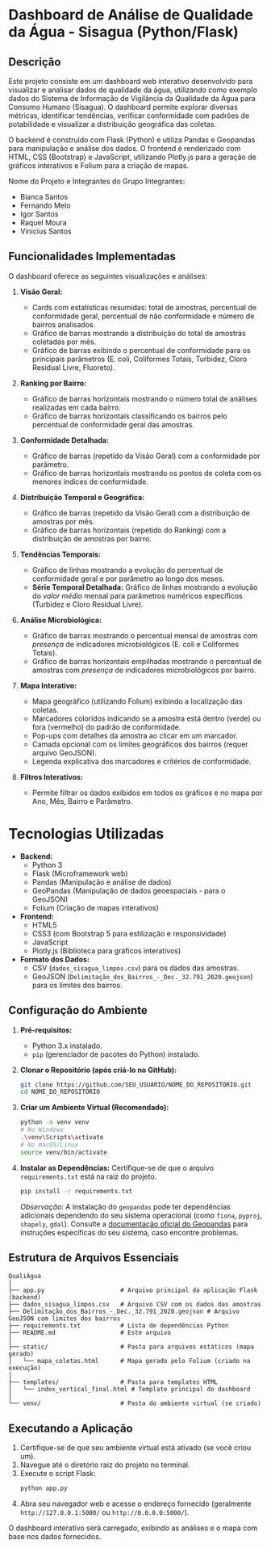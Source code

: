 # Dashboard de Análise de Qualidade da Água - Sisagua (Python/Flask)

## Descrição

Este projeto consiste em um dashboard web interativo desenvolvido para visualizar e analisar dados de qualidade da água, utilizando como exemplo dados do Sistema de Informação de Vigilância da Qualidade da Água para Consumo Humano (Sisagua). O dashboard permite explorar diversas métricas, identificar tendências, verificar conformidade com padrões de potabilidade e visualizar a distribuição geográfica das coletas.

O backend é construído com Flask (Python) e utiliza Pandas e Geopandas para manipulação e análise dos dados. O frontend é renderizado com HTML, CSS (Bootstrap) e JavaScript, utilizando Plotly.js para a geração de gráficos interativos e Folium para a criação de mapas.

Nome do Projeto e Integrantes do Grupo
Integrantes:
- Bianca Santos
- Fernando Melo
- Igor Santos
- Raquel Moura
- Vinicius Santos

## Funcionalidades Implementadas

O dashboard oferece as seguintes visualizações e análises:

1.  **Visão Geral:**
    *   Cards com estatísticas resumidas: total de amostras, percentual de conformidade geral, percentual de não conformidade e número de bairros analisados.
    *   Gráfico de barras mostrando a distribuição do total de amostras coletadas por mês.
    *   Gráfico de barras exibindo o percentual de conformidade para os principais parâmetros (E. coli, Coliformes Totais, Turbidez, Cloro Residual Livre, Fluoreto).

2.  **Ranking por Bairro:**
    *   Gráfico de barras horizontais mostrando o número total de análises realizadas em cada bairro.
    *   Gráfico de barras horizontais classificando os bairros pelo percentual de conformidade geral das amostras.

3.  **Conformidade Detalhada:**
    *   Gráfico de barras (repetido da Visão Geral) com a conformidade por parâmetro.
    *   Gráfico de barras horizontais mostrando os pontos de coleta com os menores índices de conformidade.

4.  **Distribuição Temporal e Geográfica:**
    *   Gráfico de barras (repetido da Visão Geral) com a distribuição de amostras por mês.
    *   Gráfico de barras horizontais (repetido do Ranking) com a distribuição de amostras por bairro.

5.  **Tendências Temporais:**
    *   Gráfico de linhas mostrando a evolução do percentual de conformidade geral e por parâmetro ao longo dos meses.
    *   **Série Temporal Detalhada:** Gráfico de linhas mostrando a evolução do *valor médio* mensal para parâmetros numéricos específicos (Turbidez e Cloro Residual Livre).

6.  **Análise Microbiológica:**
    *   Gráfico de barras mostrando o percentual mensal de amostras com *presença* de indicadores microbiológicos (E. coli e Coliformes Totais).
    *   Gráfico de barras horizontais empilhadas mostrando o percentual de amostras com *presença* de indicadores microbiológicos por bairro.

7.  **Mapa Interativo:**
    *   Mapa geográfico (utilizando Folium) exibindo a localização das coletas.
    *   Marcadores coloridos indicando se a amostra está dentro (verde) ou fora (vermelho) do padrão de conformidade.
    *   Pop-ups com detalhes da amostra ao clicar em um marcador.
    *   Camada opcional com os limites geográficos dos bairros (requer arquivo GeoJSON).
    *   Legenda explicativa dos marcadores e critérios de conformidade.

8.  **Filtros Interativos:**
    *   Permite filtrar os dados exibidos em todos os gráficos e no mapa por Ano, Mês, Bairro e Parâmetro.

# Tecnologias Utilizadas

*   **Backend:**
    *   Python 3
    *   Flask (Microframework web)
    *   Pandas (Manipulação e análise de dados)
    *   GeoPandas (Manipulação de dados geoespaciais - para o GeoJSON)
    *   Folium (Criação de mapas interativos)
*   **Frontend:**
    *   HTML5
    *   CSS3 (com Bootstrap 5 para estilização e responsividade)
    *   JavaScript
    *   Plotly.js (Biblioteca para gráficos interativos)
*   **Formato dos Dados:**
    *   CSV (`dados_sisagua_limpos.csv`) para os dados das amostras.
    *   GeoJSON (`Delimitação_dos_Bairros_-_Dec._32.791_2020.geojson`) para os limites dos bairros.

## Configuração do Ambiente

1.  **Pré-requisitos:**
    *   Python 3.x instalado.
    *   `pip` (gerenciador de pacotes do Python) instalado.

2.  **Clonar o Repositório (após criá-lo no GitHub):**
    ```bash
    git clone https://github.com/SEU_USUARIO/NOME_DO_REPOSITORIO.git
    cd NOME_DO_REPOSITORIO
    ```

3.  **Criar um Ambiente Virtual (Recomendado):**
    ```bash
    python -m venv venv
    # No Windows
    .\venv\Scripts\activate
    # No macOS/Linux
    source venv/bin/activate
    ```

4.  **Instalar as Dependências:**
    Certifique-se de que o arquivo `requirements.txt` está na raiz do projeto.
    ```bash
    pip install -r requirements.txt
    ```
    *Observação:* A instalação do `geopandas` pode ter dependências adicionais dependendo do seu sistema operacional (como `fiona`, `pyproj`, `shapely`, `gdal`). Consulte a [documentação oficial do Geopandas](https://geopandas.org/en/stable/getting_started/install.html) para instruções específicas do seu sistema, caso encontre problemas.

## Estrutura de Arquivos Essenciais

```
QualiÁgua
│
├── app.py                     # Arquivo principal da aplicação Flask (backend)
├── dados_sisagua_limpos.csv   # Arquivo CSV com os dados das amostras
├── Delimitação_dos_Bairros_-_Dec._32.791_2020.geojson # Arquivo GeoJSON com limites dos bairros
├── requirements.txt           # Lista de dependências Python
├── README.md                  # Este arquivo
│
├── static/                    # Pasta para arquivos estáticos (mapa gerado)
│   └── mapa_coletas.html      # Mapa gerado pelo Folium (criado na execução)
│
├── templates/                 # Pasta para templates HTML
│   └── index_vertical_final.html # Template principal do dashboard
│
└── venv/                      # Pasta do ambiente virtual (se criado)
```

## Executando a Aplicação

1.  Certifique-se de que seu ambiente virtual está ativado (se você criou um).
2.  Navegue até o diretório raiz do projeto no terminal.
3.  Execute o script Flask:
    ```bash
    python app.py
    ```
4.  Abra seu navegador web e acesse o endereço fornecido (geralmente `http://127.0.0.1:5000/` ou `http://0.0.0.0:5000/`).

O dashboard interativo será carregado, exibindo as análises e o mapa com base nos dados fornecidos.

